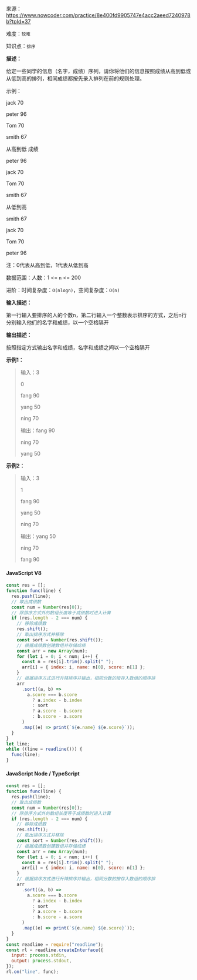 来源：<https://www.nowcoder.com/practice/8e400fd9905747e4acc2aeed7240978b?tpId=37>

难度：`较难`

知识点：`排序`

**描述：**

给定一些同学的信息（名字，成绩）序列，请你将他们的信息按照成绩从高到低或从低到高的排列，相同成绩都按先录入排列在前的规则处理。

示例：

jack      70

peter     96

Tom       70

smith     67

从高到低  成绩

peter     96

jack      70

Tom       70

smith     67

从低到高

smith     67

jack      70

Tom       70

peter     96

注：0代表从高到低，1代表从低到高

数据范围：人数：1 <= `n` <= 200

进阶：时间复杂度：`O(nlogn)`，空间复杂度：`O(n)`

**输入描述：**

第一行输入要排序的人的个数n，第二行输入一个整数表示排序的方式，之后n行分别输入他们的名字和成绩，以一个空格隔开

**输出描述：**

按照指定方式输出名字和成绩，名字和成绩之间以一个空格隔开

**示例1：**

> 输入：3
>
> 0
>
> fang 90
>
> yang 50
>
> ning 70
>
> 输出：fang 90
>
> ning 70
>
> yang 50

**示例2：**

> 输入：3
>
> 1
>
> fang 90
>
> yang 50
>
> ning 70
>
> 输出：yang 50
>
> ning 70
>
> fang 90

<!-- tabs:start -->

#### **JavaScript V8**

```javascript
const res = [];
function func(line) {
  res.push(line);
  // 取出成绩数
  const num = Number(res[0]);
  // 除排序方式外的数组长度等于成绩数时进入计算
  if (res.length - 2 === num) {
    // 移除成绩数
    res.shift();
    // 取出排序方式并移除
    const sort = Number(res.shift());
    // 根据成绩数创建数组并存储成绩
    const arr = new Array(num);
    for (let i = 0; i < num; i++) {
      const n = res[i].trim().split(" ");
      arr[i] = { index: i, name: n[0], score: n[1] };
    }
    // 根据排序方式进行升降排序并输出，相同分数的按存入数组的顺序排
    arr
      .sort((a, b) =>
        a.score === b.score
          ? a.index - b.index
          : sort
          ? a.score - b.score
          : b.score - a.score
      )
      .map((e) => print(`${e.name} ${e.score}`));
  }
}
let line;
while ((line = readline())) {
  func(line);
}
```

#### **JavaScript Node / TypeScript**

```javascript
const res = [];
function func(line) {
  res.push(line);
  // 取出成绩数
  const num = Number(res[0]);
  // 除排序方式外的数组长度等于成绩数时进入计算
  if (res.length - 2 === num) {
    // 移除成绩数
    res.shift();
    // 取出排序方式并移除
    const sort = Number(res.shift());
    // 根据成绩数创建数组并存储成绩
    const arr = new Array(num);
    for (let i = 0; i < num; i++) {
      const n = res[i].trim().split(" ");
      arr[i] = { index: i, name: n[0], score: n[1] };
    }
    // 根据排序方式进行升降排序并输出，相同分数的按存入数组的顺序排
    arr
      .sort((a, b) =>
        a.score === b.score
          ? a.index - b.index
          : sort
          ? a.score - b.score
          : b.score - a.score
      )
      .map((e) => print(`${e.name} ${e.score}`));
  }
}
const readline = require("readline");
const rl = readline.createInterface({
  input: process.stdin,
  output: process.stdout,
});
rl.on("line", func);
```

<!-- tabs:end -->

